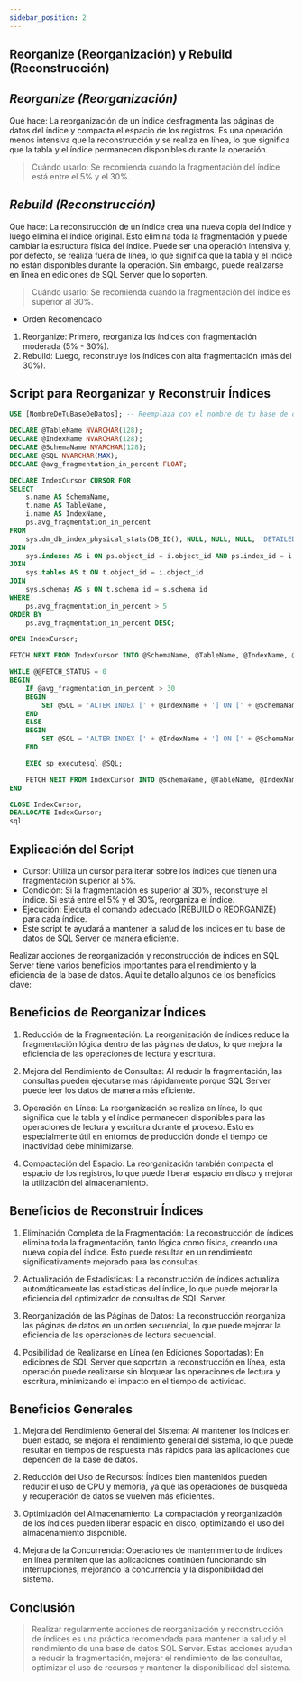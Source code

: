 ```yaml
---
sidebar_position: 2
---
```


## Reorganize (Reorganización) y Rebuild (Reconstrucción)

## *Reorganize (Reorganización)*

Qué hace: La reorganización de un índice desfragmenta las páginas de datos del índice y compacta el espacio de los registros. Es una operación menos intensiva que la reconstrucción y se realiza en línea, lo que significa que la tabla y el índice permanecen disponibles durante la operación.
> Cuándo usarlo: Se recomienda cuando la fragmentación del índice está entre el 5% y el 30%.

## *Rebuild (Reconstrucción)*
Qué hace: La reconstrucción de un índice crea una nueva copia del índice y luego elimina el índice original. Esto elimina toda la fragmentación y puede cambiar la estructura física del índice. Puede ser una operación intensiva y, por defecto, se realiza fuera de línea, lo que significa que la tabla y el índice no están disponibles durante la operación. Sin embargo, puede realizarse en línea en ediciones de SQL Server que lo soporten.
> Cuándo usarlo: Se recomienda cuando la fragmentación del índice es superior al 30%.


- Orden Recomendado
1. Reorganize: Primero, reorganiza los índices con fragmentación moderada (5% - 30%).
2. Rebuild: Luego, reconstruye los índices con alta fragmentación (más del 30%).


## Script para Reorganizar y Reconstruir Índices

```sql
USE [NombreDeTuBaseDeDatos]; -- Reemplaza con el nombre de tu base de datos

DECLARE @TableName NVARCHAR(128);
DECLARE @IndexName NVARCHAR(128);
DECLARE @SchemaName NVARCHAR(128);
DECLARE @SQL NVARCHAR(MAX);
DECLARE @avg_fragmentation_in_percent FLOAT;

DECLARE IndexCursor CURSOR FOR
SELECT 
    s.name AS SchemaName,
    t.name AS TableName,
    i.name AS IndexName,
    ps.avg_fragmentation_in_percent
FROM 
    sys.dm_db_index_physical_stats(DB_ID(), NULL, NULL, NULL, 'DETAILED') AS ps
JOIN 
    sys.indexes AS i ON ps.object_id = i.object_id AND ps.index_id = i.index_id
JOIN 
    sys.tables AS t ON t.object_id = i.object_id
JOIN 
    sys.schemas AS s ON t.schema_id = s.schema_id
WHERE 
    ps.avg_fragmentation_in_percent > 5
ORDER BY 
    ps.avg_fragmentation_in_percent DESC;

OPEN IndexCursor;

FETCH NEXT FROM IndexCursor INTO @SchemaName, @TableName, @IndexName, @avg_fragmentation_in_percent;

WHILE @@FETCH_STATUS = 0
BEGIN
    IF @avg_fragmentation_in_percent > 30
    BEGIN
        SET @SQL = 'ALTER INDEX [' + @IndexName + '] ON [' + @SchemaName + '].[' + @TableName + '] REBUILD;';
    END
    ELSE
    BEGIN
        SET @SQL = 'ALTER INDEX [' + @IndexName + '] ON [' + @SchemaName + '].[' + @TableName + '] REORGANIZE;';
    END

    EXEC sp_executesql @SQL;

    FETCH NEXT FROM IndexCursor INTO @SchemaName, @TableName, @IndexName, @avg_fragmentation_in_percent;
END

CLOSE IndexCursor;
DEALLOCATE IndexCursor;
sql
```	
## Explicación del Script
- Cursor: Utiliza un cursor para iterar sobre los índices que tienen una fragmentación superior al 5%.
- Condición: Si la fragmentación es superior al 30%, reconstruye el índice. Si está entre el 5% y el 30%, reorganiza el índice.
- Ejecución: Ejecuta el comando adecuado (REBUILD o REORGANIZE) para cada índice.
- Este script te ayudará a mantener la salud de los índices en tu base de datos de SQL Server de manera eficiente.

Realizar acciones de reorganización y reconstrucción de índices en SQL Server tiene varios beneficios importantes para el rendimiento y la eficiencia de la base de datos. Aquí te detallo algunos de los beneficios clave:

## Beneficios de Reorganizar Índices
1. Reducción de la Fragmentación:
La reorganización de índices reduce la fragmentación lógica dentro de las páginas de datos, lo que mejora la eficiencia de las operaciones de lectura y escritura.

2. Mejora del Rendimiento de Consultas:
Al reducir la fragmentación, las consultas pueden ejecutarse más rápidamente porque SQL Server puede leer los datos de manera más eficiente.

3. Operación en Línea:
La reorganización se realiza en línea, lo que significa que la tabla y el índice permanecen disponibles para las operaciones de lectura y escritura durante el proceso. Esto es especialmente útil en entornos de producción donde el tiempo de inactividad debe minimizarse.

4. Compactación del Espacio:
La reorganización también compacta el espacio de los registros, lo que puede liberar espacio en disco y mejorar la utilización del almacenamiento.

## Beneficios de Reconstruir Índices
1. Eliminación Completa de la Fragmentación:
La reconstrucción de índices elimina toda la fragmentación, tanto lógica como física, creando una nueva copia del índice. Esto puede resultar en un rendimiento significativamente mejorado para las consultas.

2. Actualización de Estadísticas:
La reconstrucción de índices actualiza automáticamente las estadísticas del índice, lo que puede mejorar la eficiencia del optimizador de consultas de SQL Server.

4. Reorganización de las Páginas de Datos:
La reconstrucción reorganiza las páginas de datos en un orden secuencial, lo que puede mejorar la eficiencia de las operaciones de lectura secuencial.

3. Posibilidad de Realizarse en Línea (en Ediciones Soportadas):
En ediciones de SQL Server que soportan la reconstrucción en línea, esta operación puede realizarse sin bloquear las operaciones de lectura y escritura, minimizando el impacto en el tiempo de actividad.

## Beneficios Generales
1. Mejora del Rendimiento General del Sistema:
Al mantener los índices en buen estado, se mejora el rendimiento general del sistema, lo que puede resultar en tiempos de respuesta más rápidos para las aplicaciones que dependen de la base de datos.

2. Reducción del Uso de Recursos:
Índices bien mantenidos pueden reducir el uso de CPU y memoria, ya que las operaciones de búsqueda y recuperación de datos se vuelven más eficientes.

3. Optimización del Almacenamiento:
La compactación y reorganización de los índices pueden liberar espacio en disco, optimizando el uso del almacenamiento disponible.

4. Mejora de la Concurrencia:
Operaciones de mantenimiento de índices en línea permiten que las aplicaciones continúen funcionando sin interrupciones, mejorando la concurrencia y la disponibilidad del sistema.

## Conclusión
> Realizar regularmente acciones de reorganización y reconstrucción de índices es una práctica recomendada para mantener la salud y el rendimiento de una base de datos SQL Server. Estas acciones ayudan a reducir la fragmentación, mejorar el rendimiento de las consultas, optimizar el uso de recursos y mantener la disponibilidad del sistema.
